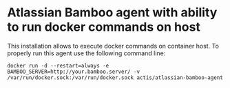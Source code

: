 # Atlassian Bamboo agent with ability to run docker commands on host
This installation allows to execute docker commands on container host. To properly
run this agent use the following command line:

```
docker run -d --restart=always -e BAMBOO_SERVER=http://your.bamboo.server/ -v /var/run/docker.sock:/var/run/docker.sock actis/atlassian-bamboo-agent
```

